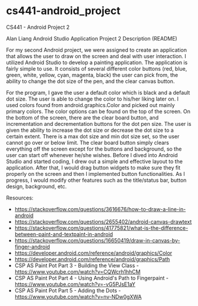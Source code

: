 # cs441-android_project
CS441 - Android Project 2

Alan Liang
Android Studio Application 
Project 2 Description (README)

For my second Android project, we were assigned to create an application that allows the user to draw on the screen and deal with user interaction. I utilized Android Studio to develop a painting application. The application is fairly simple to use. It consists of several different color buttons (red, blue, green, white, yellow, cyan, magenta, black) the user can pick from, the ability to change the dot size of the pen, and the clear canvas button. 
	
For the program, I gave the user a default color which is black and a default dot size. The user is able to change the color to his/her liking later on. I used colors found from android.graphics.Color and picked out mainly primary colors. The color options can be found on the top of the screen. On the bottom of the screen, there are the clear board button, and incrementation and decrementation buttons for the dot pen size. The user is given the ability to increase the dot size or decrease the dot size to a certain extent. There is a max dot size and min dot size set, so the user cannot go over or below limit. The clear board button simply clears everything off the screen except for the buttons and background, so the user can start off whenever he/she wishes. Before I dived into Android Studio and started coding, I drew out a simple and effective layout to the application. After that, I would drag button widgets to make sure they fit properly on the screen and then I implemented button functionalities. As I progress, I would modify other features such as the title/status bar, button design, background, etc.  

Resources:
- https://stackoverflow.com/questions/3616676/how-to-draw-a-line-in-android
- https://stackoverflow.com/questions/2655402/android-canvas-drawtext
- https://stackoverflow.com/questions/41775821/what-is-the-difference-between-paint-and-textpaint-in-android
- https://stackoverflow.com/questions/16650419/draw-in-canvas-by-finger-android
- https://developer.android.com/reference/android/graphics/Color
- https://developer.android.com/reference/android/graphics/Path
- CSP AS Paint Pot Part 3 - Building the View Class - https://www.youtube.com/watch?v=CQWcrh1hhCM
- CSP AS Paint Pot Part 4 - Using Android's Path to Fingerpaint - https://www.youtube.com/watch?v=-vG5PJsE1aY
- CSP AS Paint Pot Part 5 - Adding the Dots - https://www.youtube.com/watch?v=nv-NDw0gXWA

